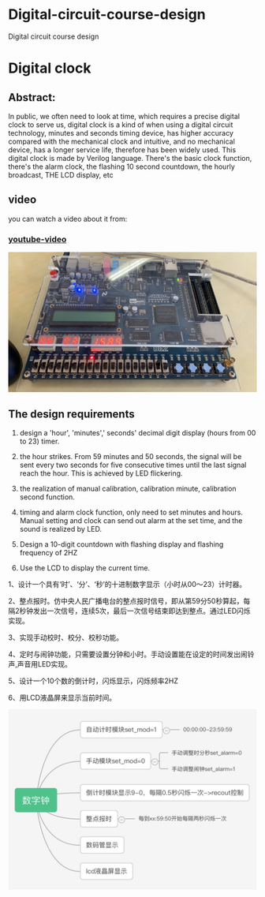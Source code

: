 # Digital-circuit-course-design
Digital circuit course design

# Digital clock

## Abstract:
In public, we often need to look at time, which requires a precise digital clock to serve us, digital clock is a kind of when using a digital circuit technology, minutes and seconds timing device, has higher accuracy compared with the mechanical clock and intuitive, and no mechanical device, has a longer service life, therefore has been widely used. This digital clock is made by Verilog language. There's the basic clock function, there's the alarm clock, the flashing 10 second countdown, the hourly broadcast, THE LCD display, etc

## video
you can watch a video about it from:
### [youtube-video](https://youtu.be/3SdaLhA8cqA )

![image](https://github.com/yangtiming/Digital-circuit-course-design/blob/master/images/board.JPG)



## The design requirements
1. design a 'hour', 'minutes',' seconds' decimal digit display (hours from 00 to 23) timer.

2. the hour strikes. From 59 minutes and 50 seconds, the signal will be sent every two seconds for five consecutive times until the last signal reach the hour. This is achieved by LED flickering.

3. the realization of manual calibration, calibration minute, calibration second function.

4. timing and alarm clock function, only need to set minutes and hours. Manual setting and clock can send out alarm at the set time, and the sound is realized by LED.

5. Design a 10-digit countdown with flashing display and flashing frequency of 2HZ

6. Use the LCD to display the current time.

1、设计一个具有‘时’、‘分’、‘秒’的十进制数字显示（小时从00～23）计时器。 

2、整点报时。仿中央人民广播电台的整点报时信号，即从第59分50秒算起，每隔2秒钟发出一次信号，连续5次，最后一次信号结束即达到整点。通过LED闪烁实现。

3、实现手动校时、校分、校秒功能。

4、定时与闹钟功能，只需要设置分钟和小时。手动设置能在设定的时间发出闹铃声,声音用LED实现。

5、设计一个10个数的倒计时，闪烁显示，闪烁频率2HZ

6、用LCD液晶屏来显示当前时间。

![image](https://github.com/yangtiming/Digital-circuit-course-design/blob/master/images/liuchengtu2.jpg)
